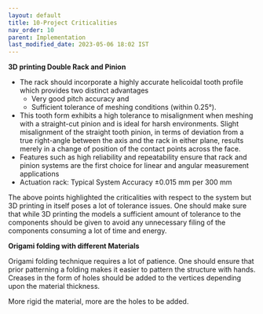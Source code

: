 ```yaml
---
layout: default
title: 10-Project Criticalities
nav_order: 10
parent: Implementation
last_modified_date: 2023-05-06 18:02 IST 
---
```


**3D printing Double Rack and Pinion**

- The rack should incorporate a highly accurate helicoidal tooth profile which provides two distinct advantages 
	- Very good pitch accuracy and 
	- Sufficient tolerance of meshing conditions (within 0.25°). 
- This tooth form exhibits a high tolerance to misalignment when meshing with a straight-cut pinion and is ideal for harsh environments. Slight misalignment of the straight tooth pinion, in terms of deviation from a true right-angle between the axis and the rack in either plane, results merely in a change of position of the contact points across the face. 
- Features such as high reliability and repeatability ensure that rack and pinion systems are the first choice for linear and angular measurement applications 
- Actuation rack: Typical System Accuracy ±0.015 mm per 300 mm 

The above points highlighted the criticalities with respect to the system but 3D printing in itself poses a lot of tolerance issues. One should make sure that while 3D printing the models a sufficient amount of tolerance to the components should be given to avoid any unnecessary filing of the components consuming a lot of time and energy. 

**Origami folding with different Materials** 

Origami folding technique requires a lot of patience. One should ensure that prior patterning a folding makes it easier to pattern the structure with hands. Creases in the form of holes should be added to the vertices depending upon the material thickness. 

More rigid the material, more are the holes to be added.